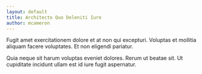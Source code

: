 ```yaml
---
layout: default
title: Architecto Quo Deleniti Iure
author: mcameron
---
```


Fugit amet exercitationem dolore et at non qui excepturi. Voluptas et mollitia aliquam facere voluptates. Et non eligendi pariatur.

Quia neque sit harum voluptas eveniet dolores. Rerum ut beatae sit. Ut cupiditate incidunt ullam est id iure fugit aspernatur.
